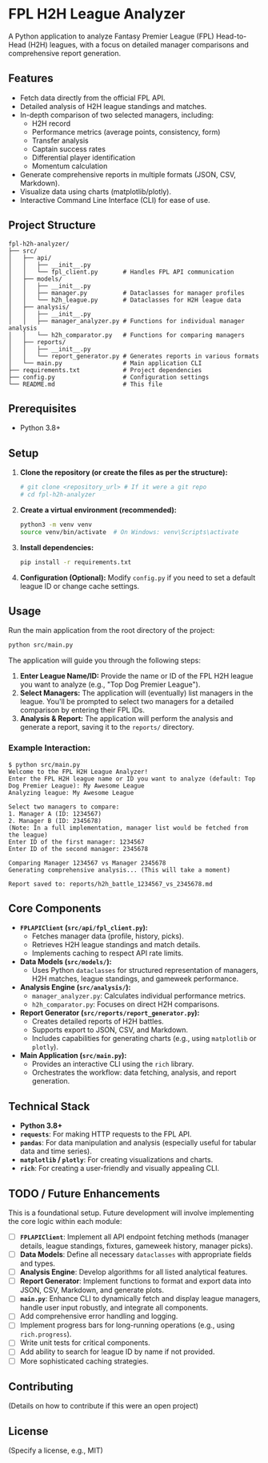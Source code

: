 # FPL H2H League Analyzer

A Python application to analyze Fantasy Premier League (FPL) Head-to-Head (H2H) leagues, with a focus on detailed manager comparisons and comprehensive report generation.

## Features

-   Fetch data directly from the official FPL API.
-   Detailed analysis of H2H league standings and matches.
-   In-depth comparison of two selected managers, including:
    -   H2H record
    -   Performance metrics (average points, consistency, form)
    -   Transfer analysis
    -   Captain success rates
    -   Differential player identification
    -   Momentum calculation
-   Generate comprehensive reports in multiple formats (JSON, CSV, Markdown).
-   Visualize data using charts (matplotlib/plotly).
-   Interactive Command Line Interface (CLI) for ease of use.

## Project Structure

```
fpl-h2h-analyzer/
├── src/
│   ├── api/
│   │   ├── __init__.py
│   │   └── fpl_client.py       # Handles FPL API communication
│   ├── models/
│   │   ├── __init__.py
│   │   ├── manager.py          # Dataclasses for manager profiles
│   │   └── h2h_league.py       # Dataclasses for H2H league data
│   ├── analysis/
│   │   ├── __init__.py
│   │   ├── manager_analyzer.py # Functions for individual manager analysis
│   │   └── h2h_comparator.py   # Functions for comparing managers
│   ├── reports/
│   │   ├── __init__.py
│   │   └── report_generator.py # Generates reports in various formats
│   └── main.py                 # Main application CLI
├── requirements.txt            # Project dependencies
├── config.py                   # Configuration settings
└── README.md                   # This file
```

## Prerequisites

-   Python 3.8+

## Setup

1.  **Clone the repository (or create the files as per the structure):**
    ```bash
    # git clone <repository_url> # If it were a git repo
    # cd fpl-h2h-analyzer
    ```

2.  **Create a virtual environment (recommended):**
    ```bash
    python3 -m venv venv
    source venv/bin/activate  # On Windows: venv\Scripts\activate
    ```

3.  **Install dependencies:**
    ```bash
    pip install -r requirements.txt
    ```

4.  **Configuration (Optional):**
    Modify `config.py` if you need to set a default league ID or change cache settings.

## Usage

Run the main application from the root directory of the project:

```bash
python src/main.py
```

The application will guide you through the following steps:

1.  **Enter League Name/ID:** Provide the name or ID of the FPL H2H league you want to analyze (e.g., "Top Dog Premier League").
2.  **Select Managers:** The application will (eventually) list managers in the league. You'll be prompted to select two managers for a detailed comparison by entering their FPL IDs.
3.  **Analysis & Report:** The application will perform the analysis and generate a report, saving it to the `reports/` directory.

### Example Interaction:

```
$ python src/main.py
Welcome to the FPL H2H League Analyzer!
Enter the FPL H2H league name or ID you want to analyze (default: Top Dog Premier League): My Awesome League
Analyzing league: My Awesome League

Select two managers to compare:
1. Manager A (ID: 1234567)
2. Manager B (ID: 2345678)
(Note: In a full implementation, manager list would be fetched from the league)
Enter ID of the first manager: 1234567
Enter ID of the second manager: 2345678

Comparing Manager 1234567 vs Manager 2345678
Generating comprehensive analysis... (This will take a moment)

Report saved to: reports/h2h_battle_1234567_vs_2345678.md
```

## Core Components

-   **`FPLAPIClient` (`src/api/fpl_client.py`):**
    -   Fetches manager data (profile, history, picks).
    -   Retrieves H2H league standings and match details.
    -   Implements caching to respect API rate limits.
-   **Data Models (`src/models/`):**
    -   Uses Python `dataclasses` for structured representation of managers, H2H matches, league standings, and gameweek performance.
-   **Analysis Engine (`src/analysis/`):**
    -   `manager_analyzer.py`: Calculates individual performance metrics.
    -   `h2h_comparator.py`: Focuses on direct H2H comparisons.
-   **Report Generator (`src/reports/report_generator.py`):**
    -   Creates detailed reports of H2H battles.
    -   Supports export to JSON, CSV, and Markdown.
    -   Includes capabilities for generating charts (e.g., using `matplotlib` or `plotly`).
-   **Main Application (`src/main.py`):**
    -   Provides an interactive CLI using the `rich` library.
    -   Orchestrates the workflow: data fetching, analysis, and report generation.

## Technical Stack

-   **Python 3.8+**
-   **`requests`**: For making HTTP requests to the FPL API.
-   **`pandas`**: For data manipulation and analysis (especially useful for tabular data and time series).
-   **`matplotlib` / `plotly`**: For creating visualizations and charts.
-   **`rich`**: For creating a user-friendly and visually appealing CLI.

## TODO / Future Enhancements

This is a foundational setup. Future development will involve implementing the core logic within each module:

-   [ ] **`FPLAPIClient`**: Implement all API endpoint fetching methods (manager details, league standings, fixtures, gameweek history, manager picks).
-   [ ] **Data Models**: Define all necessary `dataclasses` with appropriate fields and types.
-   [ ] **Analysis Engine**: Develop algorithms for all listed analytical features.
-   [ ] **Report Generator**: Implement functions to format and export data into JSON, CSV, Markdown, and generate plots.
-   [ ] **`main.py`**: Enhance CLI to dynamically fetch and display league managers, handle user input robustly, and integrate all components.
-   [ ] Add comprehensive error handling and logging.
-   [ ] Implement progress bars for long-running operations (e.g., using `rich.progress`).
-   [ ] Write unit tests for critical components.
-   [ ] Add ability to search for league ID by name if not provided.
-   [ ] More sophisticated caching strategies.

## Contributing

(Details on how to contribute if this were an open project)

## License

(Specify a license, e.g., MIT)